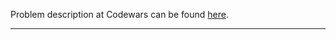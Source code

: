 Problem description at Codewars can be found
[here](https://www.codewars.com/kata/578c1e2edaa01a9a02000b7f/train/python).

-------------


